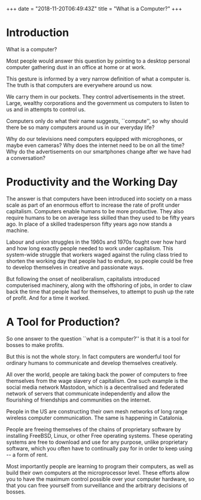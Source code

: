 +++
date = "2018-11-20T06:49:43Z"
title = "What is a Computer?"
+++

# Introduction

What is a computer?

Most people would answer this question by pointing to a desktop personal 
computer gathering dust in an office at home or at work.

This gesture is informed by a very narrow definition of what a computer is. The 
truth is that computers are everywhere around us now.

We carry them in our pockets. They control advertisements in the street. Large, 
wealthy corporations and the government us computers to listen to us and in 
attempts to control us.

Computers only do what their name suggests, ``compute'', so why should there be 
so many computers around us in our everyday life?

Why do our televisions need computers equipped with microphones, or maybe even 
cameras? Why does the internet need to be on all the time? Why do the 
advertisements on our smartphones change after we have had a conversation?

# Productivity and the Working Day

The answer is that computers have been introduced into society on a mass scale 
as part of an enormous effort to increase the rate of profit under capitalism. 
Computers enable humans to be more productive. They also require humans to be 
on average less skilled than they used to be fifty years ago. In place of a 
skilled tradesperson fifty years ago now stands a machine.

Labour and union struggles in the 1960s and 1970s fought over how hard and how 
long exactly people needed to work under capitalism. This system-wide struggle 
that workers waged against the ruling class tried to shorten the working day 
that people had to endure, so people could be free to develop themselves in 
creative and passionate ways.

But following the onset of neoliberalism, capitalists introduced computerised 
machinery, along with the offshoring of jobs, in order to claw back the time 
that people had for themselves, to attempt to push up the rate of profit. And 
for a time it worked.

# A Tool for Production?

So one answer to the question ``what is a computer?'' is that it is a tool for 
bosses to make profits.

But this is not the whole story. In fact computers are wonderful tool for 
ordinary humans to communicate and develop themselves creatively.

All over the world, people are taking back the power of computers to free 
themselves from the wage slavery of capitalism. One such example is the social 
media network Mastodon, which is a decentralised and federated network of 
servers that communicate independently and allow the flourishing of friendships 
and communities on the internet.

People in the US are constructing their own mesh networks of long range 
wireless computer communication. The same is happening in Catalonia.

People are freeing themselves of the chains of proprietary software by 
installing FreeBSD, Linux, or other Free operating systems. These operating 
systems are free to download and use for any purpose, unlike proprietary 
software, which you often have to continually pay for in order to keep using -- 
a form of rent.

Most importantly people are learning to program their computers, as well as 
build their own computers at the microprocessor level. These efforts allow you 
to have the maximum control possible over your computer hardware, so that you 
can free yourself from surveillance and the arbitrary decisions of bosses.
